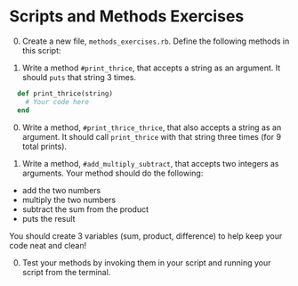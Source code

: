 # Scripts and Methods Exercises

0. Create a new file, `methods_exercises.rb`. Define the following methods in this script:

0. Write a method `#print_thrice`, that accepts a string as an argument. It should `puts` that string 3 times.

  ```ruby
    def print_thrice(string)
      # Your code here
    end
  ```

0. Write a method, `#print_thrice_thrice`, that also accepts a string as an argument. It should call `print_thrice` with that string three times (for 9 total prints).

0. Write a method, `#add_multiply_subtract`, that accepts two integers as arguments. Your method should do the following:
  * add the two numbers
  * multiply the two numbers
  * subtract the sum from the product
  * puts the result

You should create 3 variables (sum, product, difference) to help keep your code neat and clean!


0. Test your methods by invoking them in your script and running your script from the terminal.
